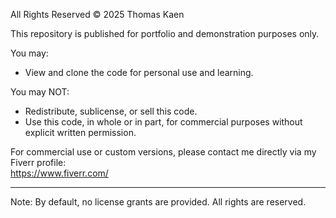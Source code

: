 All Rights Reserved © 2025 Thomas Kaen

This repository is published for portfolio and demonstration purposes only.  

You may:
- View and clone the code for personal use and learning.  

You may NOT:
- Redistribute, sublicense, or sell this code.
- Use this code, in whole or in part, for commercial purposes without explicit written permission.  

For commercial use or custom versions, please contact me directly via my Fiverr profile:  
https://www.fiverr.com/<yourusername>

---
Note: By default, no license grants are provided. All rights are reserved.
